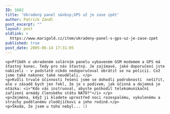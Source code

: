 ```yaml
---
ID: 1682
title: 'Ukradený panel s&nbsp;GPS už je zase zpět'
author: Patrick Zandl
post_excerpt: ""
layout: post
oldlink: >
  https://www.marigold.cz/item/ukradeny-panel-s-gps-uz-je-zase-zpet
published: true
post_date: 2005-06-14 17:31:05
---
```

	<p>Příběh o ukradeném solárním panelu vybaveném GSM modemem a GPS má šťastný konec. Tedy pro nás šťastný. Je zajímavé, jaké doporučení jste nabízeli - v podstatě nikdo nedoporučoval obrátit se na policii. Což jsme také nakonec také neudělali. </p>
	<p>Kvůli trvalé účinnosti řešení jsme se dohodli podrobnosti  nešířit, ale v zásadě bych jen řekl, že je s podivem, jak účinná a dojemná je otázka: <i>"Kdo vás instruoval, abyste poškodil telekomunikační zařízení armády členského státu NATO?"</i> </p>
	<p>Zejména, když ji kladete uprostřed noci rozespalému, vykulenému a strachy podělanému zlodějíčkovi a jeho rodině.</p>
	<p>Škoda, že jsem u toho nebyl... :)
</p>